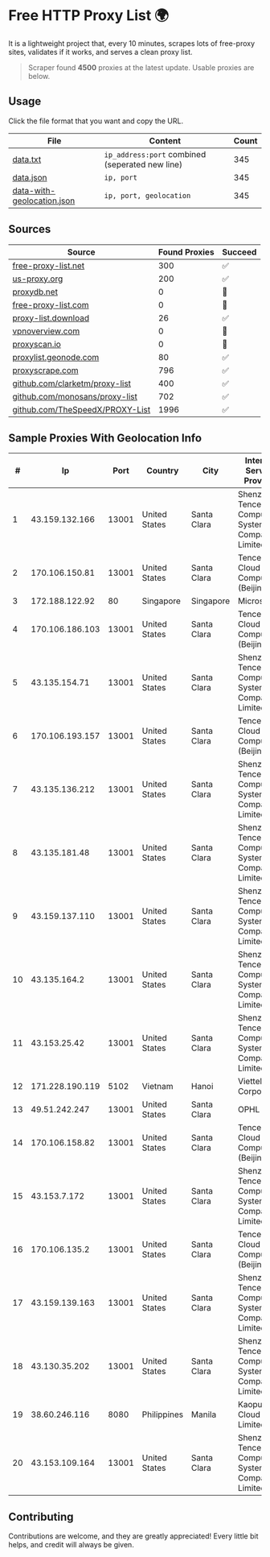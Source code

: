 
# Free HTTP Proxy List 🌍

It is a lightweight project that, every 10 minutes, scrapes lots of free-proxy sites, validates if it works, and serves a clean proxy list.


> Scraper found **4500** proxies at the latest update. Usable proxies are below.

## Usage

Click the file format that you want and copy the URL.


|File|Content|Count|
|----|-------|-----|
|[data.txt](https://raw.githubusercontent.com/themiralay/Proxy-List-World/master/data.txt)|`ip_address:port` combined (seperated new line)|345|
|[data.json](https://raw.githubusercontent.com/themiralay/Proxy-List-World/master/data.json)|`ip, port`|345|
|[data-with-geolocation.json](https://raw.githubusercontent.com/themiralay/Proxy-List-World/master/data-with-geolocation.json)|`ip, port, geolocation`|345|

## Sources

|Source|Found Proxies|Succeed|
|------|-------------|-------|
|[free-proxy-list.net](https://free-proxy-list.net)|300|✅|
|[us-proxy.org](https://www.us-proxy.org)|200|✅|
|[proxydb.net](http://proxydb.net)|0|🚫|
|[free-proxy-list.com](https://free-proxy-list.com/?page=&port=&type%5B%5D=http&type%5B%5D=https&up_time=0&search=Search)|0|🚫|
|[proxy-list.download](https://www.proxy-list.download/HTTP)|26|✅|
|[vpnoverview.com](https://vpnoverview.com/privacy/anonymous-browsing/free-proxy-servers)|0|🚫|
|[proxyscan.io](https://www.proxyscan.io)|0|🚫|
|[proxylist.geonode.com](https://proxylist.geonode.com/api/proxy-list?limit=300&page=1&sort_by=lastChecked&sort_type=desc&protocols=http,https)|80|✅|
|[proxyscrape.com](https://api.proxyscrape.com/v2/?request=displayproxies&protocol=http&timeout=10000&country=all&ssl=all&anonymity=all)|796|✅|
|[github.com/clarketm/proxy-list](https://raw.githubusercontent.com/clarketm/proxy-list/master/proxy-list-raw.txt)|400|✅|
|[github.com/monosans/proxy-list](https://raw.githubusercontent.com/monosans/proxy-list/main/proxies/http.txt)|702|✅|
|[github.com/TheSpeedX/PROXY-List](https://raw.githubusercontent.com/TheSpeedX/PROXY-List/master/http.txt)|1996|✅|


## Sample Proxies With Geolocation Info

|#|Ip|Port|Country|City|Internet Service Provider|
|-|--|----|-------|----|-------------------------|
|1|43.159.132.166|13001|United States|Santa Clara|Shenzhen Tencent Computer Systems Company Limited|
|2|170.106.150.81|13001|United States|Santa Clara|Tencent Cloud Computing (Beijing) Co|
|3|172.188.122.92|80|Singapore|Singapore|Microsoft|
|4|170.106.186.103|13001|United States|Santa Clara|Tencent Cloud Computing (Beijing) Co|
|5|43.135.154.71|13001|United States|Santa Clara|Shenzhen Tencent Computer Systems Company Limited|
|6|170.106.193.157|13001|United States|Santa Clara|Tencent Cloud Computing (Beijing) Co|
|7|43.135.136.212|13001|United States|Santa Clara|Shenzhen Tencent Computer Systems Company Limited|
|8|43.135.181.48|13001|United States|Santa Clara|Shenzhen Tencent Computer Systems Company Limited|
|9|43.159.137.110|13001|United States|Santa Clara|Shenzhen Tencent Computer Systems Company Limited|
|10|43.135.164.2|13001|United States|Santa Clara|Shenzhen Tencent Computer Systems Company Limited|
|11|43.153.25.42|13001|United States|Santa Clara|Shenzhen Tencent Computer Systems Company Limited|
|12|171.228.190.119|5102|Vietnam|Hanoi|Viettel Corporation|
|13|49.51.242.247|13001|United States|Santa Clara|OPHL|
|14|170.106.158.82|13001|United States|Santa Clara|Tencent Cloud Computing (Beijing) Co|
|15|43.153.7.172|13001|United States|Santa Clara|Shenzhen Tencent Computer Systems Company Limited|
|16|170.106.135.2|13001|United States|Santa Clara|Tencent Cloud Computing (Beijing) Co|
|17|43.159.139.163|13001|United States|Santa Clara|Shenzhen Tencent Computer Systems Company Limited|
|18|43.130.35.202|13001|United States|Santa Clara|Shenzhen Tencent Computer Systems Company Limited|
|19|38.60.246.116|8080|Philippines|Manila|Kaopu Cloud HK Limited|
|20|43.153.109.164|13001|United States|Santa Clara|Shenzhen Tencent Computer Systems Company Limited|



## Contributing

Contributions are welcome, and they are greatly appreciated! Every
little bit helps, and credit will always be given.

